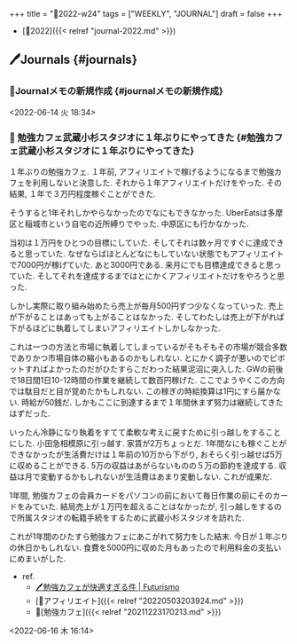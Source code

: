 +++
title = "📓2022-w24"
tags = ["WEEKLY", "JOURNAL"]
draft = false
+++

-   [📅2022]({{< relref "journal-2022.md" >}})


## 🖊Journals {#journals}


### 💭Journalメモの新規作成 {#journalメモの新規作成}

<span class="timestamp-wrapper"><span class="timestamp">&lt;2022-06-14 火 18:34&gt;</span></span>


### 💭 勉強カフェ武蔵小杉スタジオに１年ぶりにやってきた {#勉強カフェ武蔵小杉スタジオに１年ぶりにやってきた}

１年ぶりの勉強カフェ. １年前, アフィリエイトで稼げるようになるまで勉強カフェを利用しないと決意した. それから１年アフィリエイトだけをやった. その結果, １年で３万円程度稼ぐことができた.

そうすると1年それしかやらなかったのでなにもできなかった. UberEatsは多摩区と稲城市という自宅の近所縛りでやった. 中原区にも行かなかった.

当初は１万円をひとつの目標にしていた. そしてそれは数ヶ月ですぐに達成できると思っていた. なぜならばほとんどなにもしていない状態でもアフィリエイトで7000円が稼げていた. あと3000円である. 来月にでも目標達成できると思っていた. そしてそれを達成するまではとにかくアフィリエイトだけをやろうと思った.

しかし実際に取り組み始めたら売上が毎月500円ずつ少なくなっていった. 売上が下がることはあっても上がることはなかった. そしてわたしは売上が下がれば下がるほどに執着してしまいアフィリエイトしかしなかった.

これは一つの方法と市場に執着してしまっているがそもそもその市場が競合多数でありかつ市場自体の縮小もあるのかもしれない. とにかく調子が悪いのでピボットすればよかったのだがひたすらこだわった結果泥沼に突入した. GWの前後で18日間1日10-12時間の作業を継続して数百円稼げた. ここでようやくこの方向では駄目だと目が覚めたかもしれない. この稼ぎの時給換算は1円にすら届かない. 時給が50銭だ. しかもここに到達するまで１年間休まず努力は継続してきたはずだった.

いったん冷静になり執着をすてて柔軟な考えに戻すために引っ越しをすることにした. 小田急相模原に引っ越す. 家賃が2万ちょっとだ. 1年間なにも稼ぐことができなかったが生活費だけは１年前の10万から下がり, おそらく引っ越せば5万に収めることができる. 5万の収益はあがらないものの５万の節約を達成する. 収益は月で変動するかもしれないが生活費はあまり変動しない. これが成果だ.

1年間, 勉強カフェの会員カードをパソコンの前において毎日作業の前にそのカードをみていた. 結局売上が１万円を超えることはなかったが, 引っ越しをするので所属スタジオの転籍手続をするために武蔵小杉スタジオを訪れた.

これが1年間のひたすら勉強カフェにあこがれて努力をした結末. 今日が１年ぶりの休日かもしれない. 食費を5000円に収めた月もあったので利用料金の支払いにめまいがした.

-   ref.
    -   [🖊勉強カフェが快適すぎる件 | Futurismo](https://futurismo.biz/archives/5943/)
    -   [🔖アフィリエイト]({{< relref "20220503203924.md" >}})
    -   🔖[勉強カフェ]({{< relref "20211223170213.md" >}})

<span class="timestamp-wrapper"><span class="timestamp">&lt;2022-06-16 木 16:14&gt;</span></span>
